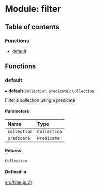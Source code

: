 # Module: filter

## Table of contents

### Functions

- [default](filter.md#default)

## Functions

### default

▸ **default**(`collection`, `predicate`): `Collection`

Filter a collection using a predicate

#### Parameters

| Name | Type |
| :------ | :------ |
| `collection` | `Collection` |
| `predicate` | `Predicate` |

#### Returns

`Collection`

#### Defined in

[src/filter.js:21](https://github.com/Twipped/js-utils/blob/f2eceb5/src/filter.js#L21)
